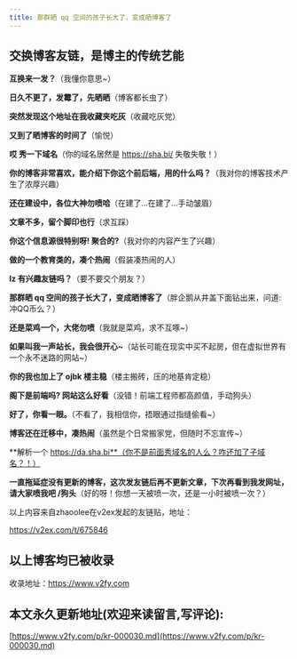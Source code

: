 ```yaml
---
title: 那群晒 qq 空间的孩子长大了，变成晒博客了
---
```


## 交换博客友链，是博主的传统艺能


**互换来一发？**（我懂你意思~）

**日久不更了，发霉了，先晒晒**（博客都长虫了）

**突然发现这个地址在我收藏夹吃灰**（收藏吃灰党）

**又到了晒博客的时间了**（愉悦）

**哎 秀一下域名**（你的域名居然是 https://sha.bi/ 失敬失敬！）

**你的博客非常喜欢，能介绍下你这个前后端，用的什么吗？**（我对你的博客技术产生了浓厚兴趣）

**还在建设中，各位大神勿喷哈**（在建了...在建了...手动皱眉）

**文章不多，留个脚印也行**（求互踩）

**你这个信息源很特别呀! 聚合的?**（我对你的内容产生了兴趣）

**做的一个教育类的，凑个热闹**（假装凑热闹的人）

**lz 有兴趣友链吗？**（要不要交个朋友？）

**那群晒 qq 空间的孩子长大了，变成晒博客了**（胖企鹅从井盖下面钻出来，问道: 冲QQ币么？）

**还是菜鸡一个，大佬勿喷**（我就是菜鸡，求不互啄~）

**如果叫我一声站长，我会很开心~**（站长可能在现实中买不起房，但在虚拟世界有一个永不迷路的网站~）

**你的我也加上了 ojbk 楼主稳**（楼主搬砖，压的地基肯定稳）

**阁下是前端吗? 网站这么好看**（没错！前端工程师都高颜值，手动狗头）

**好了，你看一眼。**（不看了，我相信你，捂眼通过指缝偷看~）

**博客还在迁移中，凑热闹**（虽然是个日常搬家党，但随时不忘宣传~）

**解析一个 https://da.sha.bi**（你不是前面秀域名的人么？咋还加了子域名？！）

**一直拖延症没有更新的博客，这次发友链后再不更新文章，下次再看到我发网址，请大家喷我吧 /狗头**（好的呀！你想一天被喷一次，还是一小时被喷一次？）


以上内容来自zhaoolee在v2ex发起的友链贴，地址：

https://v2ex.com/t/675846

## 以上博客均已被收录

收录地址：https://www.v2fy.com

## 本文永久更新地址(欢迎来读留言,写评论):

[https://www.v2fy.com/p/kr-000030.md](https://www.v2fy.com/p/kr-000030.md)
